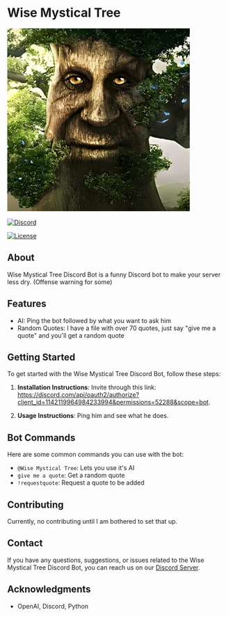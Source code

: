 # Wise Mystical Tree

![Bot Logo](https://github.com/MyNameIsntTaken/Wise-Mystical-tree/blob/main/WiseMysticalTree.png?raw=true)

[![Discord](https://img.shields.io/discord/KdcEAY2Rrk?style=flat-square)](https://discord.gg/KdcEAY2Rrk) <!-- Replace with your Discord server invite link -->

[![License](https://img.shields.io/github/license/YourUsername/YourRepositoryName?style=flat-square)](LICENSE) <!-- Replace with your license information -->

## About

Wise Mystical Tree Discord Bot is a funny Discord bot to make your server less dry. (Offense warning for some)

## Features

- AI: Ping the bot followed by what you want to ask him
- Random Quotes: I have a file with over 70 quotes, just say "give me a quote" and you'll get a random quote

## Getting Started

To get started with the Wise Mystical Tree Discord Bot, follow these steps:

1. **Installation Instructions**: Invite through this link: https://discord.com/api/oauth2/authorize?client_id=1142119964984233994&permissions=52288&scope=bot.

2. **Usage Instructions**: Ping him and see what he does.

## Bot Commands

Here are some common commands you can use with the bot:

- `@Wise Mystical Tree`: Lets you use it's AI
- `give me a quote`: Get a random quote
- `!requestquote`: Request a quote to be added

## Contributing

Currently, no contributing until I am bothered to set that up.

## Contact

If you have any questions, suggestions, or issues related to the Wise Mystical Tree Discord Bot, you can reach us on our [Discord Server](https://discord.gg/KdcEAY2Rrk).

## Acknowledgments

- OpenAI, Discord, Python
